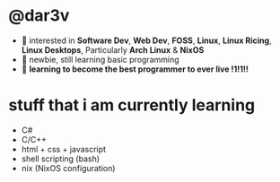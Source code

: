 # @dar3v
- 👀 interested in **Software Dev**, **Web Dev**, **FOSS**, **Linux**, **Linux Ricing**, **Linux Desktops**, Particularly **Arch Linux** & **NixOS**
- 🌱 newbie, still learning basic programming
- 💪 **learning to become the best programmer to ever live !1!1!!**

# stuff that i am currently learning
- C#
- C/C++
- html + css + javascript
- shell scripting (bash)
- nix (NixOS configuration)
